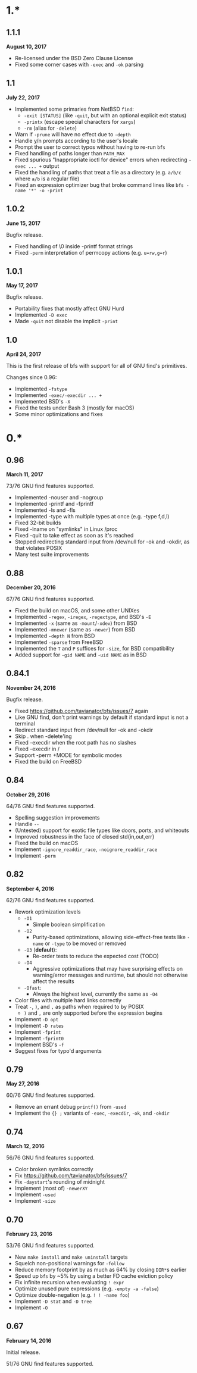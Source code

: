 1.*
===


1.1.1
-----

**August 10, 2017**

- Re-licensed under the BSD Zero Clause License
- Fixed some corner cases with `-exec` and `-ok` parsing


1.1
---

**July 22, 2017**

- Implemented some primaries from NetBSD `find`:
  - `-exit [STATUS]` (like `-quit`, but with an optional explicit exit status)
  - `-printx` (escape special characters for `xargs`)
  - `-rm` (alias for `-delete`)
- Warn if `-prune` will have no effect due to `-depth`
- Handle y/n prompts according to the user's locale
- Prompt the user to correct typos without having to re-run `bfs`
- Fixed handling of paths longer than `PATH_MAX`
- Fixed spurious "Inappropriate ioctl for device" errors when redirecting `-exec ... +` output
- Fixed the handling of paths that treat a file as a directory (e.g. `a/b/c` where `a/b` is a regular file)
- Fixed an expression optimizer bug that broke command lines like `bfs -name '*' -o -print`


1.0.2
-----

**June 15, 2017**

Bugfix release.

- Fixed handling of \0 inside -printf format strings
- Fixed `-perm` interpretation of permcopy actions (e.g. `u=rw,g=r`)


1.0.1
-----

**May 17, 2017**

Bugfix release.

- Portability fixes that mostly affect GNU Hurd
- Implemented `-D exec`
- Made `-quit` not disable the implicit `-print`


1.0
---

**April 24, 2017**

This is the first release of bfs with support for all of GNU find's primitives.

Changes since 0.96:

- Implemented `-fstype`
- Implemented `-exec/-execdir ... +`
- Implemented BSD's `-X`
- Fixed the tests under Bash 3 (mostly for macOS)
- Some minor optimizations and fixes


0.*
===


0.96
----

**March 11, 2017**

73/76 GNU find features supported.

- Implemented -nouser and -nogroup
- Implemented -printf and -fprintf
- Implemented -ls and -fls
- Implemented -type with multiple types at once (e.g. -type f,d,l)
- Fixed 32-bit builds
- Fixed -lname on "symlinks" in Linux /proc
- Fixed -quit to take effect as soon as it's reached
- Stopped redirecting standard input from /dev/null for -ok and -okdir, as that violates POSIX
- Many test suite improvements


0.88
----

**December 20, 2016**

67/76 GNU find features supported.

- Fixed the build on macOS, and some other UNIXes
- Implemented `-regex`, `-iregex`, `-regextype`, and BSD's `-E`
- Implemented `-x` (same as `-mount`/`-xdev`) from BSD
- Implemented `-mnewer` (same as `-newer`) from BSD
- Implemented `-depth N` from BSD
- Implemented `-sparse` from FreeBSD
- Implemented the `T` and `P` suffices for `-size`, for BSD compatibility
- Added support for `-gid NAME` and `-uid NAME` as in BSD


0.84.1
------

**November 24, 2016**

Bugfix release.

- Fixed https://github.com/tavianator/bfs/issues/7 again
- Like GNU find, don't print warnings by default if standard input is not a terminal
- Redirect standard input from /dev/null for -ok and -okdir
- Skip . when -delete'ing
- Fixed -execdir when the root path has no slashes
- Fixed -execdir in /
- Support -perm +MODE for symbolic modes
- Fixed the build on FreeBSD


0.84
----

**October 29, 2016**

64/76 GNU find features supported.

- Spelling suggestion improvements
- Handle `--`
- (Untested) support for exotic file types like doors, ports, and whiteouts
- Improved robustness in the face of closed std{in,out,err}
- Fixed the build on macOS
- Implement `-ignore_readdir_race`, `-noignore_readdir_race`
- Implement `-perm`


0.82
----

**September 4, 2016**

62/76 GNU find features supported.

- Rework optimization levels
  - `-O1`
    - Simple boolean simplification
  - `-O2`
    - Purity-based optimizations, allowing side-effect-free tests like `-name` or `-type` to be moved or removed
  - `-O3` (**default**):
    - Re-order tests to reduce the expected cost (TODO)
  - `-O4`
    - Aggressive optimizations that may have surprising effects on warning/error messages and runtime, but should not otherwise affect the results
  - `-Ofast`:
    - Always the highest level, currently the same as `-O4`
- Color files with multiple hard links correctly
- Treat `-`, `)`, and `,` as paths when required to by POSIX
  - `)` and `,` are only supported before the expression begins
- Implement `-D opt`
- Implement `-D rates`
- Implement `-fprint`
- Implement `-fprint0`
- Implement BSD's `-f`
- Suggest fixes for typo'd arguments

0.79
----

**May 27, 2016**

60/76 GNU find features supported.

- Remove an errant debug `printf()` from `-used`
- Implement the `{} ;` variants of `-exec`, `-execdir`, `-ok`, and `-okdir`


0.74
----

**March 12, 2016**

56/76 GNU find features supported.

- Color broken symlinks correctly
- Fix https://github.com/tavianator/bfs/issues/7
- Fix `-daystart`'s rounding of midnight
- Implement (most of) `-newerXY`
- Implement `-used`
- Implement `-size`


0.70
----

**February 23, 2016**

53/76 GNU find features supported.

- New `make install` and `make uninstall` targets
- Squelch non-positional warnings for `-follow`
- Reduce memory footprint by as much as 64% by closing `DIR*`s earlier
- Speed up `bfs` by ~5% by using a better FD cache eviction policy
- Fix infinite recursion when evaluating `! expr`
- Optimize unused pure expressions (e.g. `-empty -a -false`)
- Optimize double-negation (e.g. `! ! -name foo`)
- Implement `-D stat` and `-D tree`
- Implement `-O`


0.67
----

**February 14, 2016**

Initial release.

51/76 GNU find features supported.
